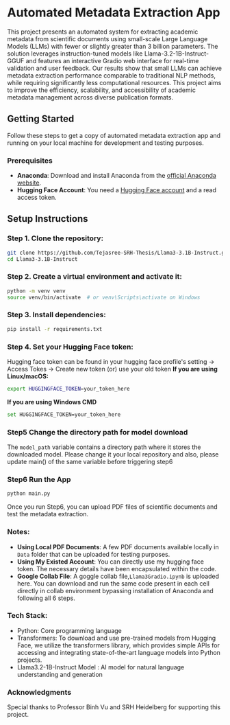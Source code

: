 # Automated Metadata Extraction App

This project presents an automated system for extracting academic metadata from scientific documents using small-scale Large Language Models (LLMs) with fewer or slightly greater than 3 billion parameters. The solution leverages instruction-tuned models like Llama-3.2-1B-Instruct-GGUF and features an interactive Gradio web interface for real-time validation and user feedback. Our results show that small LLMs can achieve metadata extraction performance comparable to traditional NLP methods, while requiring significantly less computational resources. This project aims to improve the efficiency, scalability, and accessibility of academic metadata management across diverse publication formats.

## Getting Started
Follow these steps to get a copy of automated metadata extraction app and running on your local machine for development and testing purposes.

### Prerequisites
- **Anaconda**: Download and install Anaconda from the [official Anaconda website](https://www.anaconda.com/products/individual).
- **Hugging Face Account**: You need a [Hugging Face account](https://huggingface.co/) and a read access token.
    
## Setup Instructions

### Step 1. Clone the repository:
```bash
git clone https://github.com/Tejasree-SRH-Thesis/Llama3-3.1B-Instruct.git
cd Llama3-3.1B-Instruct
```

### Step 2. Create a virtual environment and activate it:
```bash
python -m venv venv
source venv/bin/activate  # or venv\Scripts\activate on Windows
```

### Step 3. Install dependencies:
```bash
pip install -r requirements.txt
```

### Step 4. Set your Hugging Face token:
Hugging face token can be found in your hugging face profile's setting -> Access Tokes -> Create new token (or) use your old token
**If you are using Linux/macOS:**
```bash
export HUGGINGFACE_TOKEN=your_token_here
```
**If you are using Windows CMD**
```bash
set HUGGINGFACE_TOKEN=your_token_here
```
### Step5 Change the directory path for model download
The `model_path` variable contains a directory path where it stores the downloaded model. Please change it your local repository and also, please update main() of the same variable before triggering step6

### Step6 Run the App

```bash
python main.py
```
Once you run Step6, you can upload PDF files of scientific documents and test the metadata extraction.

### Notes:
- **Using Local PDF Documents**:
  A few PDF documents available locally in `Data` folder that can be uploaded for testing purposes.
- **Using My Existed Account**:
  You can directly use my hugging face token. The necessary details have been encapsulated within the code.
- **Google Collab File**:
  A goggle collab file,`Llama3Gradio.ipynb` is uploaded here. You can download and run the same code present in each cell directly in collab environment bypassing installation of Anaconda and following all 6 steps. 
  
### Tech Stack:
- Python: Core programming language
- Transformers: To download and use pre-trained models from Hugging Face, we utilize the transformers library, which provides simple APIs for accessing and integrating state-of-the-art language models into Python projects.
- Llama3.2-1B-Instruct Model : AI model for natural language understanding and generation

### Acknowledgments
Special thanks to Professor Binh Vu and SRH Heidelberg for supporting this project.
